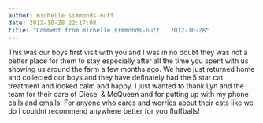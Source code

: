```yaml
---
author: michelle simmonds-nutt
date: 2012-10-28 22:17:08
title: "Comment from michelle simmonds-nutt | 2012-10-28"
---
```

This was our boys first visit with you and I was in no doubt they was not a better place for them to stay especially after all the time you spent with us showing us around the farm a few months ago. We have just returned home and collected our boys and they have definately had the 5 star cat treatment and looked calm and happy. I just wanted to thank Lyn and the team for their care of Diesel &amp; McQueen and for putting up with my phone calls and emails! For anyone who cares and worries about their cats like we do I couldnt recommend anywhere better for you fluffballs!

